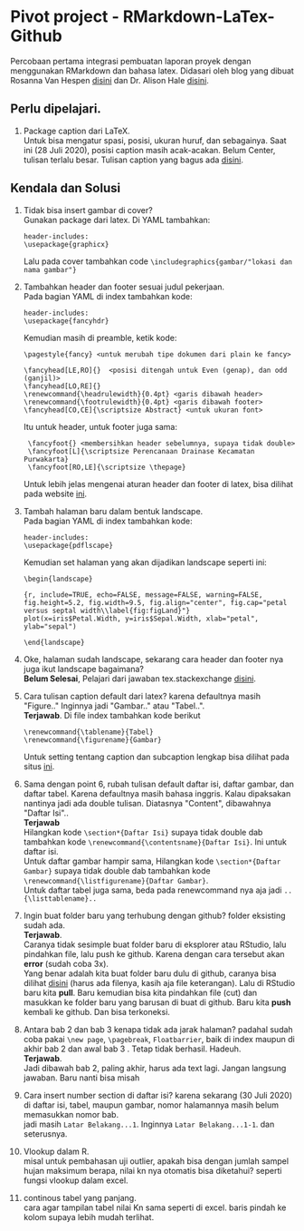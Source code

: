 # Pivot project - RMarkdown-LaTex-Github

Percobaan pertama integrasi pembuatan laporan proyek dengan menggunakan RMarkdown dan bahasa latex. Didasari oleh blog yang dibuat Rosanna Van Hespen [disini](https://www.rosannavanhespen.nl/thesis_in_rmarkdown/) dan Dr. Alison Hale [disini](https://achale.gitlab.io/tutorialmarkdownthesis/).

## Perlu dipelajari.
1. Package caption dari LaTeX.  
   Untuk bisa mengatur spasi, posisi, ukuran huruf, dan sebagainya. Saat ini (28 Juli 2020), posisi caption masih acak-acakan. Belum Center, tulisan terlalu besar. Tulisan caption yang bagus ada [disini](http://www.peteryu.ca/tutorials/publishing/latex_captions). 

## Kendala dan Solusi
1. Tidak bisa insert gambar di cover?  
   Gunakan package dari latex. Di YAML tambahkan:  
   ```
   header-includes: 
   \usepackage{graphicx}
   ```
   Lalu pada cover tambahkan code `\includegraphics{gambar/"lokasi dan nama gambar"}`  
2. Tambahkan header dan footer sesuai judul pekerjaan.  
   Pada bagian YAML di index tambahkan kode:
   ```
   header-includes:
   \usepackage{fancyhdr}
   ```  
   Kemudian masih di preamble, ketik kode:
   ```
   \pagestyle{fancy} <untuk merubah tipe dokumen dari plain ke fancy>

   \fancyhead[LE,RO]{}  <posisi ditengah untuk Even (genap), dan odd (ganjil)>
   \fancyhead[LO,RE]{} 
   \renewcommand{\headrulewidth}{0.4pt} <garis dibawah header>
   \renewcommand{\footrulewidth}{0.4pt} <garis dibawah footer>
   \fancyhead[CO,CE]{\scriptsize Abstract} <untuk ukuran font>
   ```   
   Itu untuk header, untuk footer juga sama:
   ```
    \fancyfoot{} <membersihkan header sebelumnya, supaya tidak double>
    \fancyfoot[L]{\scriptsize Perencanaan Drainase Kecamatan Purwakarta}
    \fancyfoot[RO,LE]{\scriptsize \thepage} 
   ```  
   Untuk lebih jelas mengenai aturan header dan footer di latex, bisa dilihat pada website [ini](https://texblog.org/2007/11/07/headerfooter-in-latex-with-fancyhdr/).

3. Tambah halaman baru dalam bentuk landscape.  
    Pada bagian YAML di index tambahkan kode:
   ```
   header-includes:
   \usepackage{pdflscape}
   ```
   Kemudian set halaman yang akan dijadikan landscape seperti ini:
    ```   
   \begin{landscape}
    
    {r, include=TRUE, echo=FALSE, message=FALSE, warning=FALSE, fig.height=5.2, fig.width=9.5, fig.align="center", fig.cap="petal versus septal width\\label{fig:figLand}"}
    plot(x=iris$Petal.Width, y=iris$Sepal.Width, xlab="petal", ylab="sepal")
    
    \end{landscape}
    ```  

4. Oke, halaman sudah landscape, sekarang cara header dan footer nya juga ikut landscape bagaimana?  
   **Belum Selesai**, Pelajari dari jawaban tex.stackexchange [disini](https://tex.stackexchange.com/questions/444913/how-do-i-rotate-a-header-and-footer-in-latex-landscape-page?rq=1).

5. Cara tulisan caption default dari latex? karena defaultnya masih "Figure.." Inginnya jadi "Gambar.." atau "Tabel..".  
**Terjawab**. Di file index tambahkan kode berikut

   ```
   \renewcommand{\tablename}{Tabel}
   \renewcommand{\figurename}{Gambar}
   ```
   
   Untuk setting tentang caption dan subcaption lengkap bisa dilihat pada  situs [ini](http://www.peteryu.ca/tutorials/publishing/latex_captions).

6. Sama dengan point 6, rubah tulisan default daftar isi, daftar gambar, dan daftar tabel. Karena defaultnya masih bahasa inggris. Kalau dipaksakan nantinya jadi ada double tulisan. Diatasnya "Content", dibawahnya "Daftar Isi"..  
   **Terjawab**  
   Hilangkan kode `\section*{Daftar Isi}` supaya tidak double dab tambahkan kode `\renewcommand{\contentsname}{Daftar Isi}`. Ini untuk daftar isi.  
   Untuk daftar gambar hampir sama, Hilangkan kode `\section*{Daftar Gambar}` supaya tidak double dab tambahkan kode `\renewcommand{\listfigurename}{Daftar Gambar}`.  
   Untuk daftar tabel juga sama, beda pada renewcommand nya aja jadi `..{\listtablename}..` 

7. Ingin buat folder baru yang terhubung dengan github? folder eksisting sudah ada.  
   **Terjawab**.  
   Caranya tidak sesimple buat folder baru di eksplorer atau RStudio, lalu pindahkan file, lalu push ke github. Karena dengan cara tersebut akan **error** (sudah coba 3x).  
   Yang benar adalah kita buat folder baru dulu di github, caranya bisa dilihat [disini](https://stackoverflow.com/questions/12258399/how-do-i-create-a-folder-in-a-github-repository) (harus ada filenya, kasih aja file keterangan). Lalu di RStudio baru kita **pull**. Baru kemudian bisa kita pindahkan file (cut) dan masukkan ke folder baru yang barusan di buat di github. Baru kita **push** kembali ke github. Dan bisa terkoneksi.
   
8. Antara bab 2 dan bab 3 kenapa tidak ada jarak halaman? padahal sudah coba pakai `\new page`, `\pagebreak`, `Floatbarrier`, baik di index maupun di akhir bab 2 dan awal bab 3 . Tetap tidak berhasil. Hadeuh.  
   **Terjawab**.  
   Jadi dibawah bab 2, paling akhir, harus ada text lagi. Jangan langsung jawaban. Baru nanti bisa misah

9. Cara insert number section di daftar isi? karena sekarang (30 Juli 2020) di daftar isi, tabel, maupun gambar, nomor halamannya masih belum memasukkan nomor bab.  
    jadi masih `Latar Belakang...1`. Inginnya `Latar Belakang...1-1`. dan seterusnya. 
    
10. Vlookup dalam R.  
misal untuk pembahasan uji outlier, apakah bisa dengan jumlah sampel hujan maksimum berapa, nilai kn nya otomatis bisa diketahui? seperti fungsi vlookup dalam excel.

11. continous tabel yang panjang.  
cara agar tampilan tabel nilai Kn sama seperti di excel. baris pindah ke kolom supaya lebih mudah terlihat.
